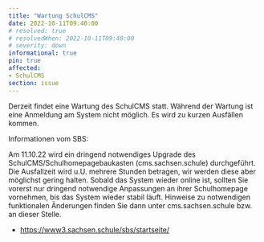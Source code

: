 ```yaml
---
title: "Wartung SchulCMS"
date: 2022-10-11T09:40:00
# resolved: true
# resolvedWhen: 2022-10-11T09:40:00
# severity: down
informational: true
pin: true 
affected:
- SchulCMS
section: issue
---
```


Derzeit findet eine Wartung des SchulCMS statt. Während der Wartung ist eine Anmeldung am System nicht möglich. Es wird zu kurzen Ausfällen kommen.

Informationen vom SBS:

Am 11.10.22 wird ein dringend notwendiges Upgrade des SchulCMS/Schulhomepagebaukasten (cms.sachsen.schule) durchgeführt. Die Ausfallzeit wird u.U. mehrere Stunden betragen, wir werden diese aber möglichst gering halten. Sobald das System wieder online ist, sollten Sie vorerst nur dringend notwendige Anpassungen an ihrer Schulhomepage vornehmen, bis das System wieder stabil läuft. Hinweise zu notwendigen funktionalen Änderungen finden Sie dann unter cms.sachsen.schule bzw. an dieser Stelle.

* https://www3.sachsen.schule/sbs/startseite/
